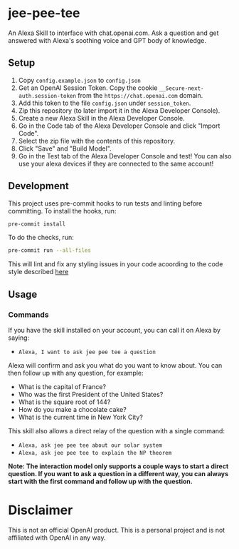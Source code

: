 # jee-pee-tee

An Alexa Skill to interface with chat.openai.com. Ask a question and get answered with Alexa's soothing voice and GPT body of knowledge.

## Setup

1. Copy `config.example.json` to `config.json`
2. Get an OpenAI Session Token. Copy the cookie `__Secure-next-auth.session-token` from the `https://chat.openai.com` domain.
3. Add this token to the file `config.json` under `session_token`.
4. Zip this repository (to later import it in the Alexa Developer Console).
5. Create a new Alexa Skill in the Alexa Developer Console.
6. Go in the Code tab of the Alexa Developer Console and click "Import Code".
7. Select the zip file with the contents of this repository.
8. Click "Save" and "Build Model".
9. Go in the Test tab of the Alexa Developer Console and test! You can also use your alexa devices if they are connected to the same account!

## Development

This project uses pre-commit hooks to run tests and linting before committing. To install the hooks, run:

```bash
pre-commit install
```

To do the checks, run:

```bash
pre-commit run --all-files
```

This will lint and fix any styling issues in your code acoording to the code style described [here](https://black.readthedocs.io/en/stable/the_black_code_style/current_style.html#pragmatism)

## Usage
### Commands

If you have the skill installed on your account, you can call it on Alexa by saying:

- `Alexa, I want to ask jee pee tee a question`

Alexa will confirm and ask you what do you want to know about. You can then follow up with any question, for example:

- What is the capital of France?
- Who was the first President of the United States?
- What is the square root of 144?
- How do you make a chocolate cake?
- What is the current time in New York City?

This skill also allows a direct relay of the question with a single command:

- `Alexa, ask jee pee tee about our solar system`
- `Alexa, ask jee pee tee to explain the NP theorem`

__Note: The interaction model only supports a couple ways to start a direct question. If you want to ask a question in a different way, you can always start with the first command and follow up with the question.__
# Disclaimer

This is not an official OpenAI product. This is a personal project and is not affiliated with OpenAI in any way.
